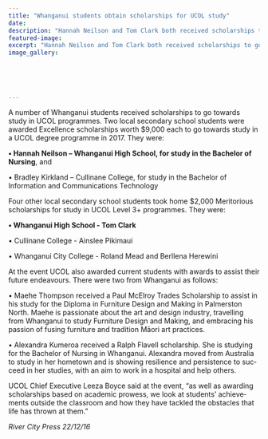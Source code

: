 ```yaml
---
title: "Whanganui students obtain scholarships for UCOL study"
date: 
description: "Hannah Neilson and Tom Clark both received scholarships to go towards study in UCOL programmes..."
featured-image: 
excerpt: "Hannah Neilson and Tom Clark both received scholarships to go towards study in UCOL programmes."
image_gallery:
	
	
	
	
	
---
```


<p class="BasicParagraph"><span class="CharacterStyle1"><span lang="EN-GB">A number of Whanganui students received scholarships to go towards study in UCOL programmes. Two local secondary school students were awarded Excellence scholarships worth $9,000 each to go towards study in a UCOL degree programme in 2017. They were: </span></span></p>
<p class="BasicParagraph"><span class="CharacterStyle1"><span lang="EN-GB"><strong>&bull; Hannah Neilson &ndash; Whanganui High School, for study in the Bachelor of Nursing</strong>, and</span></span></p>
<p class="BasicParagraph"><span class="CharacterStyle1"><span lang="EN-GB"><span>&bull; Bradley Kirkland &ndash; Cullinane College, for study in the Bachelor of Information and Communications Technology</span>&nbsp;</span></span></p>
<p class="BasicParagraph"><span class="CharacterStyle1"><span lang="EN-GB">Four other local secondary school students took home $2,000 Meritorious scholarships for study in UCOL Level 3+ programmes. They were:</span></span></p>
<p class="BasicParagraph"><strong><span class="CharacterStyle1"><span lang="EN-GB">&bull; Whanganui High School - Tom Clark</span></span></strong></p>
<p class="BasicParagraph"><span class="CharacterStyle1"><span lang="EN-GB">&bull; Cullinane College - Ainslee Pikimaui</span></span></p>
<p class="BasicParagraph"><span class="CharacterStyle1"><span lang="EN-GB">&bull; Whanganui City College - Roland Mead and Berllena Herewini</span></span></p>
<p class="BasicParagraph"><span class="CharacterStyle1"><span lang="EN-GB">At the event UCOL also awarded current students with awards to assist their future endeavours. There were two from Whanganui as follows: </span></span></p>
<p class="BasicParagraph"><span class="CharacterStyle1"><span lang="EN-GB">&bull; Maehe Thompson received a Paul McElroy Trades Scholarship to assist in his study for the Diploma in Furniture Design and Making in Palmerston North. Maehe is passionate about the art and design industry, travelling from Whanganui to study Furniture Design and Making, and embracing his passion of fusing furniture and tradition Māori art practices. </span></span></p>
<p class="BasicParagraph"><span class="CharacterStyle1"><span lang="EN-GB">&bull; Alexandra Kumeroa received a Ralph Flavell scholarship. She is studying for the Bachelor of Nursing in Whanganui. Alexandra moved from Australia to study in her hometown and is showing resilience and persistence to succeed in her studies, with an aim to work in a hospital and help others. </span></span></p>
<p class="BasicParagraph"><span class="CharacterStyle1"><span lang="EN-GB">UCOL Chief Executive Leeza Boyce said at the event, &ldquo;as well as awarding scholarships based on academic prowess, we look at students&rsquo; achievements outside the classroom and how they have tackled the obstacles that life has thrown at them.&rdquo;</span></span></p>
<p class="BasicParagraph"><em><span class="CharacterStyle1"><span lang="EN-GB">River City Press 22/12/16</span></span></em></p>

